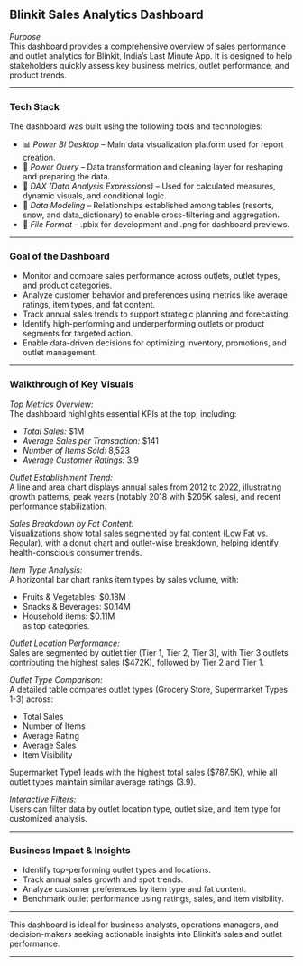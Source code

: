 ## Blinkit Sales Analytics Dashboard

*Purpose*  
This dashboard provides a comprehensive overview of sales performance and outlet analytics for Blinkit, India’s Last Minute App. It is designed to help stakeholders quickly assess key business metrics, outlet performance, and product trends.

---

### Tech Stack

The dashboard was built using the following tools and technologies:

- 📊 *Power BI Desktop* – Main data visualization platform used for report creation.
- 📂 *Power Query* – Data transformation and cleaning layer for reshaping and preparing the data.
- 🧠 *DAX (Data Analysis Expressions)* – Used for calculated measures, dynamic visuals, and conditional logic.
- 📝 *Data Modeling* – Relationships established among tables (resorts, snow, and data_dictionary) to enable cross-filtering and aggregation.
- 📁 *File Format* – .pbix for development and .png for dashboard previews.

---

### Goal of the Dashboard

- Monitor and compare sales performance across outlets, outlet types, and product categories.
- Analyze customer behavior and preferences using metrics like average ratings, item types, and fat content.
- Track annual sales trends to support strategic planning and forecasting.
- Identify high-performing and underperforming outlets or product segments for targeted action.
- Enable data-driven decisions for optimizing inventory, promotions, and outlet management.

---

### Walkthrough of Key Visuals

*Top Metrics Overview:*  
The dashboard highlights essential KPIs at the top, including:
- *Total Sales:* $1M
- *Average Sales per Transaction:* $141
- *Number of Items Sold:* 8,523
- *Average Customer Ratings:* 3.9

*Outlet Establishment Trend:*  
A line and area chart displays annual sales from 2012 to 2022, illustrating growth patterns, peak years (notably 2018 with $205K sales), and recent performance stabilization.

*Sales Breakdown by Fat Content:*  
Visualizations show total sales segmented by fat content (Low Fat vs. Regular), with a donut chart and outlet-wise breakdown, helping identify health-conscious consumer trends.

*Item Type Analysis:*  
A horizontal bar chart ranks item types by sales volume, with:
- Fruits & Vegetables: $0.18M
- Snacks & Beverages: $0.14M
- Household items: $0.11M  
as top categories.

*Outlet Location Performance:*  
Sales are segmented by outlet tier (Tier 1, Tier 2, Tier 3), with Tier 3 outlets contributing the highest sales ($472K), followed by Tier 2 and Tier 1.

*Outlet Type Comparison:*  
A detailed table compares outlet types (Grocery Store, Supermarket Types 1-3) across:
- Total Sales
- Number of Items
- Average Rating
- Average Sales
- Item Visibility

Supermarket Type1 leads with the highest total sales ($787.5K), while all outlet types maintain similar average ratings (3.9).

*Interactive Filters:*  
Users can filter data by outlet location type, outlet size, and item type for customized analysis.

---

### Business Impact & Insights

- Identify top-performing outlet types and locations.
- Track annual sales growth and spot trends.
- Analyze customer preferences by item type and fat content.
- Benchmark outlet performance using ratings, sales, and item visibility.

---

This dashboard is ideal for business analysts, operations managers, and decision-makers seeking actionable insights into Blinkit’s sales and outlet performance.

---
